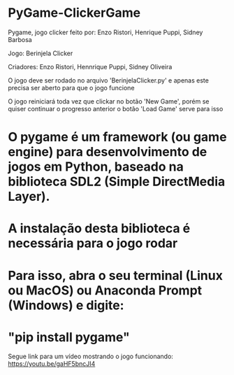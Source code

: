 # PyGame-ClickerGame
Pygame, jogo clicker feito por: Enzo Ristori, Henrique Puppi, Sidney Barbosa

Jogo: Berinjela Clicker

Criadores: Enzo Ristori, Hennrique Puppi, Sidney Oliveira

O jogo deve ser rodado no arquivo 'BerinjelaClicker.py' e apenas este precisa ser aberto para que o jogo funcione

O jogo reiniciará toda vez que clickar no botão 'New Game', porém se quiser continuar o progresso anterior o botão 'Load Game' serve para isso

# O pygame é um framework (ou game engine) para desenvolvimento de jogos em Python, baseado na biblioteca SDL2 (Simple DirectMedia Layer).
# A instalação desta biblioteca é necessária para o jogo rodar
# Para isso, abra o seu terminal (Linux ou MacOS) ou Anaconda Prompt (Windows) e digite:
# "pip install pygame"

Segue link para um vídeo mostrando o jogo funcionando: https://youtu.be/gaHF5bncJI4